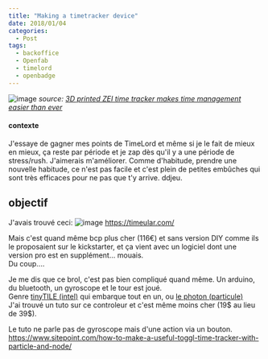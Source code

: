 ```yaml
---
title: "Making a timetracker device"
date: 2018/01/04
categories:
  - Post
tags:
  - backoffice
  - Openfab
  - timelord
  - openbadge
---
```


![image](https://user-images.githubusercontent.com/12049360/34566976-d724690a-f160-11e7-95a8-524f1e7ea4f6.png)
 *source: [3D printed ZEI time tracker makes time management easier than ever](http://www.3ders.org/articles/20161026-3d-printed-zei-time-tracker-makes-time-management-easier-than-ever.html)*

#### contexte
J'essaye de gagner mes points de TimeLord et même si je le fait de mieux en mieux, ça reste par période et je zap dès qu'il y a une période de stress/rush. J'aimerais m'améliorer.
Comme d'habitude, prendre une nouvelle habitude, ce n'est pas facile et c'est plein de petites embûches qui sont très efficaces pour ne pas que t'y arrive. ddjeu.
## objectif
J'avais trouvé ceci:
![image](https://user-images.githubusercontent.com/12049360/34565173-0b05db8e-f15a-11e7-8a00-1c680d93bb4f.png)
https://timeular.com/

Mais c'est quand même bcp plus cher (116€) et sans version DIY comme ils le proposaient sur le kickstarter, et ça vient avec un logiciel dont une version pro est en supplément... mouais.  
Du coup....

Je me dis que ce brol, c'est pas bien compliqué quand même. Un arduino, du bluetooth, un gyroscope et le tour est joué.    
Genre [tinyTILE (intel)](https://www.sparkfun.com/products/14281) qui embarque tout en un, ou [le photon (particule)](https://www.sparkfun.com/products/13764)  
J'ai trouvé un tuto sur ce controleur et c'est même moins cher (19$ au lieu de 39$).

Le tuto ne parle pas de gyroscope mais d'une action via un bouton.  
https://www.sitepoint.com/how-to-make-a-useful-toggl-time-tracker-with-particle-and-node/
